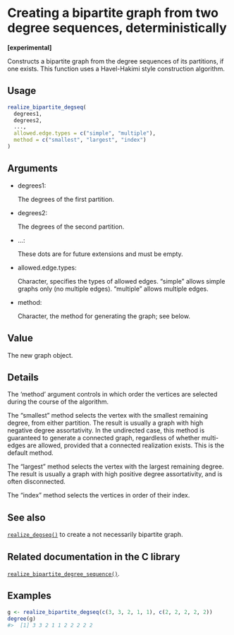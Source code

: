 # Creating a bipartite graph from two degree sequences, deterministically

**\[experimental\]**

Constructs a bipartite graph from the degree sequences of its
partitions, if one exists. This function uses a Havel-Hakimi style
construction algorithm.

## Usage

``` r
realize_bipartite_degseq(
  degrees1,
  degrees2,
  ...,
  allowed.edge.types = c("simple", "multiple"),
  method = c("smallest", "largest", "index")
)
```

## Arguments

- degrees1:

  The degrees of the first partition.

- degrees2:

  The degrees of the second partition.

- ...:

  These dots are for future extensions and must be empty.

- allowed.edge.types:

  Character, specifies the types of allowed edges. “simple” allows
  simple graphs only (no multiple edges). “multiple” allows multiple
  edges.

- method:

  Character, the method for generating the graph; see below.

## Value

The new graph object.

## Details

The ‘method’ argument controls in which order the vertices are selected
during the course of the algorithm.

The “smallest” method selects the vertex with the smallest remaining
degree, from either partition. The result is usually a graph with high
negative degree assortativity. In the undirected case, this method is
guaranteed to generate a connected graph, regardless of whether
multi-edges are allowed, provided that a connected realization exists.
This is the default method.

The “largest” method selects the vertex with the largest remaining
degree. The result is usually a graph with high positive degree
assortativity, and is often disconnected.

The “index” method selects the vertices in order of their index.

## See also

[`realize_degseq()`](https://r.igraph.org/reference/realize_degseq.md)
to create a not necessarily bipartite graph.

## Related documentation in the C library

[`realize_bipartite_degree_sequence()`](https://igraph.org/c/html/0.10.17/igraph-Generators.html#igraph_realize_bipartite_degree_sequence).

## Examples

``` r
g <- realize_bipartite_degseq(c(3, 3, 2, 1, 1), c(2, 2, 2, 2, 2))
degree(g)
#>  [1] 3 3 2 1 1 2 2 2 2 2
```
